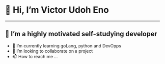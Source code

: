 # 👋 Hi, I’m Victor Udoh Eno
---
## 👀 I’m a highly motivated self-studying developer
- 🌱 I’m currently learning goLang, python and DevOpps 
- 💞️ I’m looking to collaborate on a project 
- 📫 How to reach me ...

<!---
logicSynth/logicSynth is a ✨ special ✨ repository because its `README.md` (this file) appears on your GitHub profile.
You can click the Preview link to take a look at your changes.
--->
